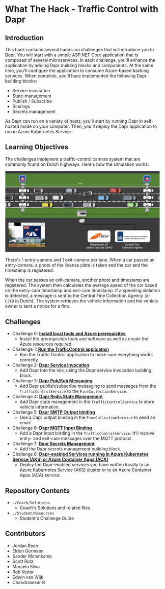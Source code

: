 # What The Hack - Traffic Control with Dapr

## Introduction

This hack contains several hands-on challenges that will introduce you to [Dapr](https://dapr.io/). You will start with a simple ASP.NET Core application that is composed of several microservices. In each challenge, you'll enhance the application by adding Dapr building blocks and components. At the same time, you'll configure the application to consume Azure-based backing services. When complete, you'll have implemented the following Dapr building blocks:

- Service invocation
- State-management
- Publish / Subscribe
- Bindings
- Secrets management

As Dapr can run on a variety of hosts, you'll start by running Dapr in self-hosted mode on your computer. Then, you'll deploy the Dapr application to run in Azure Kubernetes Service.

## Learning Objectives

The challenges implement a traffic-control camera system that are commonly found on Dutch highways. Here's how the simulation works:

![Speeding cameras](images/speed-trap-overview.png)

There's 1 entry-camera and 1 exit-camera per lane. When a car passes an entry-camera, a photo of the license plate is taken and the car and the timestamp is registered.

When the car passes an exit-camera, another photo and timestamp are registered. The system then calculates the average speed of the car based on the entry-cam timestamp and exit-cam timestamp. If a speeding violation is detected, a message is sent to the Central Fine Collection Agency (or `CJIB` in Dutch). The system retrieves the vehicle information and the vehicle owner is sent a notice for a fine.

## Challenges

- Challenge 0: **[Install local tools and Azure prerequisites](Student/Challenge-00.md)**
  - Install the prerequisites tools and software as well as create the Azure resources required.
- Challenge 1: **[Run the TrafficControl application](Student/Challenge-01.md)**
  - Run the Traffic Control application to make sure everything works correctly.
- Challenge 2: **[Dapr Service Invocation](Student/Challenge-02.md)**
  - Add Dapr into the mix, using the Dapr service invocation building block.
- Challenge 3: **[Dapr Pub/Sub Messaging](Student/Challenge-03.md)**
  - Add Dapr publish/subscribe messaging to send messages from the `TrafficControlService` to the `FineCollectionService`.
- Challenge 4: **[Dapr Redis State Management](Student/Challenge-04.md)**
  - Add Dapr state management in the `TrafficControlService` to store vehicle information.
- Challenge 5: **[Dapr SMTP Output binding](Student/Challenge-05.md)**
  - Use a Dapr output binding in the `FineCollectionService` to send an email.
- Challenge 6: **[Dapr MQTT Input Binding](Student/Challenge-06.md)**
  - Add a Dapr input binding in the `TrafficControlService`. It'll receive entry- and exit-cam messages over the MQTT protocol.
- Challenge 7: **[Dapr Secrets Management](Student/Challenge-07.md)**
  - Add the Dapr secrets management building block.
- Challenge 8: **[Dapr-enabled Services running in Azure Kubernetes Service (AKS) or Azure Container Apps (ACA)](Student/Challenge-08.md)**
  - Deploy the Dapr-enabled services you have written locally to an Azure Kubernetes Service (AKS) cluster or to an Azure Container Apps (ACA) service.

## Repository Contents

- `./Coach/Solutions`
  - Coach's Solutions and related files
- `./Student/Resources`
  - Student's Challenge Guide

## Contributors

- Jordan Bean
- Eldon Gormsen
- Sander Molenkamp
- Scott Rutz
- Marcelo Silva
- Rob Vettor
- Edwin van Wijk
- Chandrasekar B
